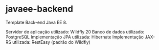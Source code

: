 # javaee-backend
Template Back-end Java EE 8.

Servidor de aplicação utilizado: Wildfly 20
Banco de dados utilizado: PostgreSQL
Implementação JPA utilizada: Hibernate
Implementação JAX-RS utilizada: RestEasy (padrão do Wildfly)
